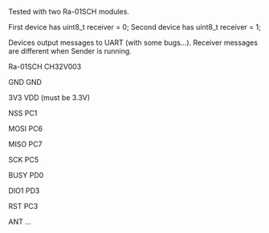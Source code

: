 Tested with two Ra-01SCH modules.

First device has 
uint8_t receiver = 0;
Second device has 
uint8_t receiver = 1;

Devices output messages to UART (with some bugs...).
Receiver messages are different when Sender is running.


Ra-01SCH	CH32V003

GND			GND

3V3			VDD (must be 3.3V)

NSS			PC1

MOSI		PC6

MISO		PC7

SCK			PC5

BUSY		PD0

DIO1		PD3

RST			PC3

ANT			...
